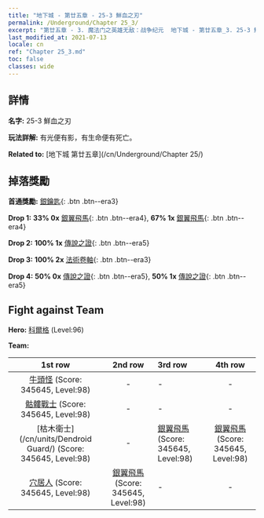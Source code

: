 ```yaml
---
title: "地下城 - 第廿五章 - 25-3 鮮血之刃"
permalink: /Underground/Chapter 25_3/
excerpt: "第廿五章 - 3. 魔法门之英雄无敌：战争纪元  地下城 - 第廿五章_3. 25-3 鮮血之刃"
last_modified_at: 2021-07-13
locale: cn
ref: "Chapter 25_3.md"
toc: false
classes: wide
---
```


## 詳情

 **名字:** 25-3 鮮血之刃

 **玩法詳解:**       有光便有影，有生命便有死亡。

 **Related to:** [地下城 第廿五章](/cn/Underground/Chapter 25/)

## 掉落獎勵

 **首通獎勵:** [銀鑰匙](/cn/Items/con_693/){: .btn .btn--era3}

 **Drop 1:** **33% 0x** [銀翼飛馬](/cn/Items/unt_202/){: .btn .btn--era4}, **67% 1x** [銀翼飛馬](/cn/Items/unt_202/){: .btn .btn--era4}

 **Drop 2:** **100% 1x** [傳說之證](/cn/Items/mat_88/){: .btn .btn--era5}

 **Drop 3:** **100% 2x** [法術卷軸](/cn/Items/con_694/){: .btn .btn--era3}

 **Drop 4:** **50% 0x** [傳說之證](/cn/Items/mat_81/){: .btn .btn--era5}, **50% 1x** [傳說之證](/cn/Items/mat_81/){: .btn .btn--era5}


## Fight against Team
 **Hero:** [科爾格](/cn/heroes/Kilgor/) (Level:96)

 **Team:**


  | 1st row | 2nd row | 3rd row | 4th row |
  |:----:|:----:|:----|:----:|
  | [牛頭怪](/cn/units/Minotaur/) (Score: 345645, Level:98)  | - | - | - |
  | [骷髏戰士](/cn/units/Skeleton/) (Score: 345645, Level:98)  | - | - | - |
  | [枯木衛士](/cn/units/Dendroid Guard/) (Score: 345645, Level:98)  | - | [銀翼飛馬](/cn/units/Pegasus/) (Score: 345645, Level:98)  | [銀翼飛馬](/cn/units/Pegasus/) (Score: 345645, Level:98)  |
  | [穴居人](/cn/units/Troglodyte/) (Score: 345645, Level:98)  | [銀翼飛馬](/cn/units/Pegasus/) (Score: 345645, Level:98)  | - | - |


